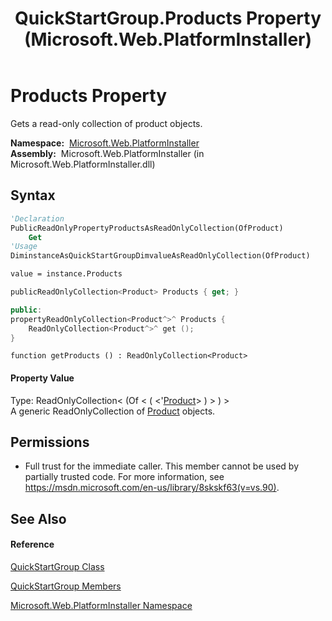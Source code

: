﻿---
title: QuickStartGroup.Products Property  (Microsoft.Web.PlatformInstaller)
TOCTitle: Products Property
ms:assetid: P:Microsoft.Web.PlatformInstaller.QuickStartGroup.Products
ms:mtpsurl: https://msdn.microsoft.com/en-us/library/microsoft.web.platforminstaller.quickstartgroup.products(v=VS.90)
ms:contentKeyID: 22187107
ms.date: 05/02/2012
mtps_version: v=VS.90
f1_keywords:
- Microsoft.Web.PlatformInstaller.QuickStartGroup.Products
- Microsoft.Web.PlatformInstaller.QuickStartGroup.get_Products
dev_langs:
- CSharp
- JScript
- VB
- c++
api_location:
- Microsoft.Web.PlatformInstaller.dll
api_name:
- Microsoft.Web.PlatformInstaller.QuickStartGroup.get_Products
- Microsoft.Web.PlatformInstaller.QuickStartGroup.Products
api_type:
- Managed
topic_type:
- apiref
- kbSyntax
product_family_name: VS
ROBOTS: INDEX,FOLLOW
---

# Products Property

Gets a read-only collection of product objects.

**Namespace:**  [Microsoft.Web.PlatformInstaller](microsoft-web-platforminstaller-namespace.md)  
**Assembly:**  Microsoft.Web.PlatformInstaller (in Microsoft.Web.PlatformInstaller.dll)

## Syntax

``` vb
'Declaration
PublicReadOnlyPropertyProductsAsReadOnlyCollection(OfProduct)
    Get
'Usage
DiminstanceAsQuickStartGroupDimvalueAsReadOnlyCollection(OfProduct)

value = instance.Products
```

``` csharp
publicReadOnlyCollection<Product> Products { get; }
```

``` c++
public:
propertyReadOnlyCollection<Product^>^ Products {
    ReadOnlyCollection<Product^>^ get ();
}
```

``` jscript
function getProducts () : ReadOnlyCollection<Product>
```

#### Property Value

Type: ReadOnlyCollection\< (Of \< ( \<'[Product](product-class-microsoft-web-platforminstaller.md)\> ) \> ) \>  
A generic ReadOnlyCollection of [Product](product-class-microsoft-web-platforminstaller.md) objects.  

## Permissions

  - Full trust for the immediate caller. This member cannot be used by partially trusted code. For more information, see <https://msdn.microsoft.com/en-us/library/8skskf63(v=vs.90)>.

## See Also

#### Reference

[QuickStartGroup Class](quickstartgroup-class-microsoft-web-platforminstaller.md)

[QuickStartGroup Members](quickstartgroup-members-microsoft-web-platforminstaller.md)

[Microsoft.Web.PlatformInstaller Namespace](microsoft-web-platforminstaller-namespace.md)

